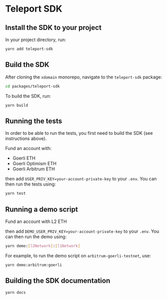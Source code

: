 # Teleport SDK

## Install the SDK to your project

In your project directory, run:

```sh
yarn add teleport-sdk
```

## Build the SDK

After cloning the `xdomain` monorepo, navigate to the `teleport-sdk` package:

```sh
cd packages/teleport-sdk
```

To build the SDK, run:

```sh
yarn build
```

## Running the tests

In order to be able to run the tests, you first need to build the SDK (see instructions above).

Fund an account with:

- Goerli ETH
- Goerli Optimism ETH
- Goerli Arbitrum ETH

then add `USER_PRIV_KEY=your-account-private-key` to your `.env`. You can then run the tests using:

```sh
yarn test
```

## Running a demo script

Fund an account with L2 ETH

then add `DEMO_USER_PRIV_KEY=your-account-private-key` to your `.env`. You can then run the demo using:

```sh
yarn demo:[l2Network]:[l1Network]
```

For example, to run the demo script on `arbitrum-goerli-testnet`, use:

```sh
yarn demo:arbitrum:goerli
```

## Building the SDK documentation

```sh
yarn docs
```
